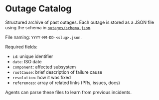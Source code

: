 # Outage Catalog

Structured archive of past outages. Each outage is stored as a JSON file using the schema in [`outages/schema.json`](../outages/schema.json).

File naming: `YYYY-MM-DD-<slug>.json`.

Required fields:
- `id`: unique identifier
- `date`: ISO date
- `component`: affected subsystem
- `rootCause`: brief description of failure cause
- `resolution`: how it was fixed
- `references`: array of related links (PRs, issues, docs)

Agents can parse these files to learn from previous incidents.
